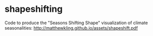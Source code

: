# shapeshifting

Code to produce the "Seasons Shifting Shape" visualization of climate seasonalities: http://matthewkling.github.io/assets/shapeshift.pdf
